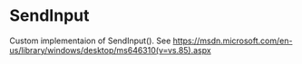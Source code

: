 # SendInput
Custom implementaion of SendInput(). See https://msdn.microsoft.com/en-us/library/windows/desktop/ms646310(v=vs.85).aspx
